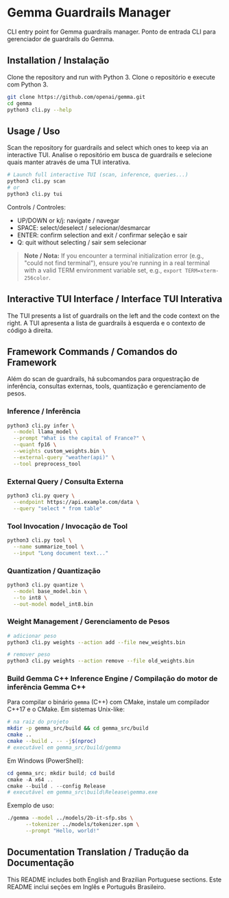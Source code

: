 # Gemma Guardrails Manager

CLI entry point for Gemma guardrails manager.
Ponto de entrada CLI para gerenciador de guardrails do Gemma.

## Installation / Instalação

Clone the repository and run with Python 3.
Clone o repositório e execute com Python 3.

```sh
git clone https://github.com/openai/gemma.git
cd gemma
python3 cli.py --help
```

## Usage / Uso

Scan the repository for guardrails and select which ones to keep via an interactive TUI.
Analise o repositório em busca de guardrails e selecione quais manter através de uma TUI interativa.

```sh
# Launch full interactive TUI (scan, inference, queries...)
python3 cli.py scan
# or
python3 cli.py tui
```

Controls / Controles:
- UP/DOWN or k/j: navigate / navegar
- SPACE: select/deselect / selecionar/desmarcar
- ENTER: confirm selection and exit / confirmar seleção e sair
- Q: quit without selecting / sair sem selecionar

> **Note / Nota:** If you encounter a terminal initialization error (e.g., "could not find terminal"),
> ensure you're running in a real terminal with a valid TERM environment variable set,
> e.g., `export TERM=xterm-256color`.

## Interactive TUI Interface / Interface TUI Interativa

The TUI presents a list of guardrails on the left and the code context on the right.
A TUI apresenta a lista de guardrails à esquerda e o contexto de código à direita.

## Framework Commands / Comandos do Framework

Além do scan de guardrails, há subcomandos para orquestração de inferência, consultas externas, tools, quantização e gerenciamento de pesos.

### Inference / Inferência

```sh
python3 cli.py infer \
  --model llama_model \
  --prompt "What is the capital of France?" \
  --quant fp16 \
  --weights custom_weights.bin \
  --external-query "weather(api)" \
  --tool preprocess_tool
```

### External Query / Consulta Externa

```sh
python3 cli.py query \
  --endpoint https://api.example.com/data \
  --query "select * from table"
```

### Tool Invocation / Invocação de Tool

```sh
python3 cli.py tool \
  --name summarize_tool \
  --input "Long document text..."
```

### Quantization / Quantização

```sh
python3 cli.py quantize \
  --model base_model.bin \
  --to int8 \
  --out-model model_int8.bin
```


### Weight Management / Gerenciamento de Pesos

```sh
# adicionar peso
python3 cli.py weights --action add --file new_weights.bin

# remover peso
python3 cli.py weights --action remove --file old_weights.bin
```

### Build Gemma C++ Inference Engine / Compilação do motor de inferência Gemma C++

Para compilar o binário `gemma` (C++) com CMake, instale um compilador C++17 e o CMake.
Em sistemas Unix-like:
```sh
# na raiz do projeto
mkdir -p gemma_src/build && cd gemma_src/build
cmake ..
cmake --build . -- -j$(nproc)
# executável em gemma_src/build/gemma
```

Em Windows (PowerShell):
```powershell
cd gemma_src; mkdir build; cd build
cmake -A x64 ..
cmake --build . --config Release
# executável em gemma_src\build\Release\gemma.exe
```

Exemplo de uso:
```sh
./gemma --model ../models/2b-it-sfp.sbs \
      --tokenizer ../models/tokenizer.spm \
      --prompt "Hello, world!"
```

## Documentation Translation / Tradução da Documentação

This README includes both English and Brazilian Portuguese sections.
Este README inclui seções em Inglês e Português Brasileiro.
